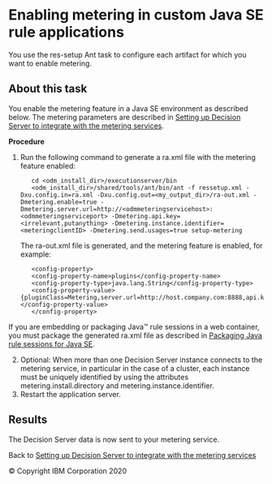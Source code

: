 # Enabling metering in custom Java SE rule applications

You use the res-setup Ant task to configure each artifact for which you want to enable metering.

## About this task
You enable the metering feature in a Java SE environment as described below. The metering parameters are described in [Setting up Decision Server to integrate with the metering services](../dssetup.md).

**Procedure**
1. Run the following command to generate a ra.xml file with the metering feature enabled:

          cd <odm_install_dir>/executionserver/bin
          <odm_install_dir>/shared/tools/ant/bin/ant -f ressetup.xml -Dxu.config.in=ra.xml -Dxu.config.out=<my_output_dir>/ra-out.xml -Dmetering.enable=true -Dmetering.server.url=http://<odmmeteringservicehost>:<odmmeteringserviceport> -Dmetering.api.key=<irrelevant,putanything> -Dmetering.instance.identifier=<meteringclientID> -Dmetering.send.usages=true setup-metering

   The ra-out.xml file is generated, and the metering feature is enabled, for example:

          <config-property>
          <config-property-name>plugins</config-property-name>
          <config-property-type>java.lang.String</config-property-type>
          <config-property-value>{pluginClass=Metering,server.url=http://host.company.com:8888,api.key=ABC,enable=true,send.usages=true,instance.identifier=MyApplication1}"</config-property-value>
          </config-property>

If you are embedding or packaging Java™ rule sessions in a web container, you must package the generated ra.xml file as described in [Packaging Java rule sessions for Java SE](https://www.ibm.com/docs/en/odm/8.11.0?topic=factories-packaging-java-rule-sessions-java-se).

2. Optional: When more than one Decision Server instance connects to the metering service, in particular in the case of a cluster, each instance must be uniquely identified by using the attributes metering.install.directory and metering.instance.identifier.
3. Restart the application server.

## Results

The Decision Server data is now sent to your metering service.

Back to [Setting up Decision Server to integrate with the metering services](../dssetup.md)

© Copyright IBM Corporation 2020
